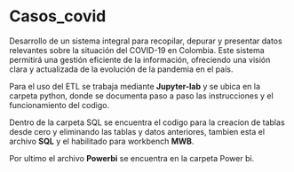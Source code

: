 # Casos_covid
 Desarrollo de un sistema integral para recopilar, depurar y presentar datos relevantes sobre la situación del COVID-19 en Colombia. Este sistema permitirá una gestión eficiente de la información, ofreciendo una visión clara y actualizada de la evolución de la pandemia en el país.

Para el uso del ETL se trabaja mediante **Jupyter-lab** y se ubica en la carpeta python, donde se documenta paso a paso las instrucciones y el funcionamiento del codigo.

Dentro de la carpeta SQL se encuentra el codigo para la creacion de tablas desde cero y eliminando las tablas y datos anteriores, tambien esta el archivo **SQL** y el habilitado para workbench **MWB**.

Por ultimo el archivo **Powerbi** se encuentra en la carpeta Power bi.
